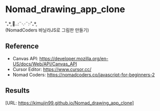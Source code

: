 # Nomad_drawing_app_clone 
˚₊*̥ 🐇..:¨·.·¨:‧˚₊*̥  
(NomadCoders 바닐라JS로 그림판 만들기)

## Reference
- Canvas API: https://developer.mozilla.org/en-US/docs/Web/API/Canvas_API
- Cursor Editor: https://www.cursor.cc/
- Nomad Coders: https://nomadcoders.co/javascript-for-beginners-2

## Results
[URL: https://kimujin99.github.io/Nomad_drawing_app_clone]
